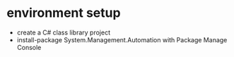 # environment setup
- create a C# class library project
- install-package System.Management.Automation with Package Manage Console
